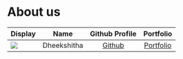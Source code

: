 # About us

Display |    Name     |              Github Profile               | Portfolio 
--------|:-----------:|:-----------------------------------------:|:---------:
![](https://via.placeholder.com/100.png?text=Photo) | Dheekshitha | [Github](https://github.com/Dheekshitha2) | [Portfolio](docs/team/Dheekshitha2.md)
